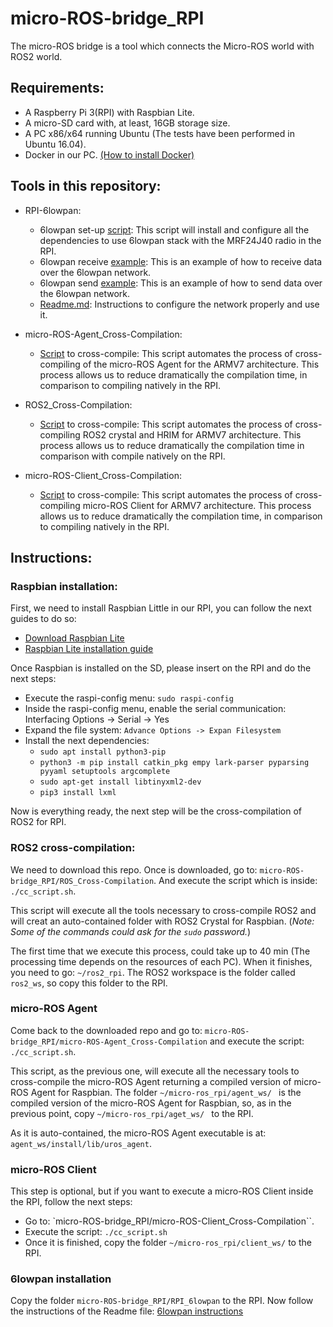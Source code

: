 # micro-ROS-bridge_RPI

The micro-ROS bridge is a tool which connects the Micro-ROS world with ROS2 world.

## Requirements:

- A Raspberry Pi 3(RPI) with Raspbian Lite.
- A micro-SD card with, at least, 16GB storage size.
- A PC x86/x64 running Ubuntu (The tests have been performed in Ubuntu 16.04).
- Docker in our PC. [(How to install Docker)](https://docs.docker.com/install/linux/docker-ce/ubuntu/)

## Tools in this repository:

- RPI-6lowpan:
  - 6lowpan set-up [script](https://github.com/micro-ROS/micro-ROS-bridge_RPI/blob/master/RPI_6lowpan/script.sh): This script will install and configure all the dependencies to use 6lowpan stack with the MRF24J40 radio in the RPI.
  - 6lowpan receive [example](https://github.com/micro-ROS/micro-ROS-bridge_RPI/blob/master/RPI_6lowpan/Examples/6lowpan_recv/recv_demo.c): This is an example of how to receive data over the 6lowpan network.
  - 6lowpan send [example](https://github.com/micro-ROS/micro-ROS-bridge_RPI/blob/master/RPI_6lowpan/Examples/6lowpan_send/send_demo.c): This is an example of how to send data over the 6lowpan network.  
  - [Readme.md](https://github.com/micro-ROS/micro-ROS-bridge_RPI/blob/master/RPI_6lowpan/Readme.md): Instructions to configure the network properly and use it.

- micro-ROS-Agent_Cross-Compilation:
  - [Script](https://github.com/micro-ROS/micro-ROS-bridge_RPI/blob/master/micro-ROS-Agent_Cross-Compilation/cc_script.sh) to cross-compile: This script automates the process of cross-compiling of the micro-ROS Agent for the ARMV7 architecture. This process allows us to reduce dramatically the compilation time, in comparison to compiling natively in the RPI.

- ROS2_Cross-Compilation:
    - [Script](https://github.com/micro-ROS/micro-ROS-bridge_RPI/blob/master/ROS2_Cross-Compilation/cc_script.sh) to cross-compile: This script automates the process of cross-compiling ROS2 crystal and HRIM for ARMV7 architecture. This process allows us to reduce dramatically the compilation time in comparison with compile natively on the RPI.

- micro-ROS-Client_Cross-Compilation:
  - [Script](https://github.com/micro-ROS/micro-ROS-bridge_RPI/tree/master/micro-ROS-Client_Cross-Compilation%20) to cross-compile: This script automates the process of cross-compiling micro-ROS Client for ARMV7 architecture. This process allows us to reduce dramatically the compilation time, in comparison to compiling natively in the RPI.

## Instructions:

### Raspbian installation:

First, we need to install Raspbian Little in our RPI, you can follow the next guides to do so:

- [Download Raspbian Lite](https://downloads.raspberrypi.org/raspbian_lite_latest)
- [Raspbian Lite installation guide](https://www.raspberrypi.org/documentation/installation/installing-images/README.md)

Once Raspbian is installed on the SD, please insert on the RPI and do the next steps:
  - Execute the raspi-config menu: ``sudo raspi-config``
  - Inside the raspi-config menu, enable the serial communication:  Interfacing Options -> Serial -> Yes
  - Expand the file system: `Advance Options -> Expan Filesystem`
  - Install the next dependencies:
    - ``sudo apt install python3-pip``
    - ``python3 -m pip install catkin_pkg empy lark-parser pyparsing pyyaml setuptools argcomplete``
    - ``sudo apt-get install libtinyxml2-dev``
    - ``pip3 install lxml``


Now is everything ready, the next step will be the cross-compilation of ROS2 for RPI.

### ROS2 cross-compilation:

We need to download this repo.
Once is downloaded, go to: ``micro-ROS-bridge_RPI/ROS_Cross-Compilation``.  And execute the script which is inside: ``./cc_script.sh``.

This script will execute all the tools necessary to cross-compile ROS2 and will creat an auto-contained folder with ROS2 Crystal for Raspbian. (*Note: Some of the commands could ask for the `sudo` password.*)

The first time that we execute this process, could take up to 40 min (The processing time depends on the resources of each PC). When it finishes, you need to go: ``~/ros2_rpi``.
The ROS2 workspace is the folder called ``ros2_ws``, so copy this folder to the RPI.


### micro-ROS Agent

Come back to the downloaded repo and go to: ``micro-ROS-bridge_RPI/micro-ROS-Agent_Cross-Compilation`` and execute the script: ``./cc_script.sh``.

This script, as the previous one, will execute all the necessary tools to cross-compile the micro-ROS Agent returning a compiled version of micro-ROS Agent for Raspbian.
The folder ``~/micro-ros_rpi/agent_ws/ `` is the compiled version of the micro-ROS Agent for Raspbian, so, as in the previous point, copy ``~/micro-ros_rpi/aget_ws/ `` to the RPI.

As it is auto-contained, the micro-ROS Agent executable is at: ``agent_ws/install/lib/uros_agent``.

### micro-ROS Client

This step is optional, but if you want to execute a micro-ROS Client inside the RPI, follow the next steps:
+ Go to: `micro-ROS-bridge_RPI/micro-ROS-Client_Cross-Compilation``.
+ Execute the script: ``./cc_script.sh``
+ Once it is finished, copy the folder `~/micro-ros_rpi/client_ws/` to the RPI.

### 6lowpan installation

Copy the folder ``micro-ROS-bridge_RPI/RPI_6lowpan`` to the RPI. Now follow the instructions of the Readme file:
[6lowpan instructions](https://github.com/micro-ROS/micro-ROS-bridge_RPI/tree/master/RPI_6lowpan)
